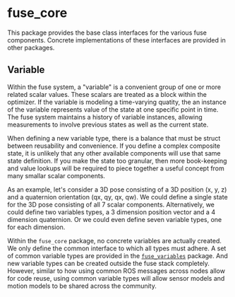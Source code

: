 # fuse_core
This package provides the base class interfaces for the various fuse components. Concrete implementations of these
interfaces are provided in other packages.

## Variable
Within the fuse system, a "variable" is a convenient group of one or more related scalar values. These scalars are
treated as a block within the optimizer. If the variable is modeling a time-varying quatity, the an instance of the
variable represents value of the state at one specific point in time. The fuse system maintains a history of variable
instances, allowing measurements to involve previous states as well as the current state.

When defining a new variable type, there is a balance that must be struct between reusability and convenience. If you
define a complex composite state, it is unlikely that any other available components will use that same state
definition. If you make the state too granular, then more book-keeping and value lookups will be required to piece
together a useful concept from many smallar scalar components.

As an example, let's consider a 3D pose consisting of a 3D position (x, y, z) and a quaternion orientation
(qx, qy, qx, qw). We could define a single state for the 3D pose consisting of all 7 scalar components. Alternatively,
we could define two variables types, a 3 dimension position vector and a 4 dimension quaternion. Or we could even
define seven variable types, one for each dimension.

Within the `fuse_core` package, no concrete variables are actually created. We only define the common interface to which
all types must adhere. A set of common variable types are provided in the [`fuse_variables`](../fuse_variables)
package. And new variable types can be created outside the fuse stack completely. However, similar to how using common
ROS messages across nodes allow for code reuse, using common variable types will allow sensor models and motion models
to be shared across the community.
